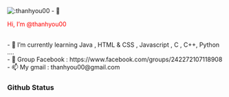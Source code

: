 <img src="https://count.getloli.com/get/@:thanhyou00" alt=":thanhyou00" />
- 👋<p style="color: red"> Hi, I’m @thanhyou00 </p> <br>
- 🌱 I’m currently learning Java , HTML & CSS , Javascript , C , C++, Python .... <br>
- 💞️ Group Facebook : https://www.facebook.com/groups/242272107118908 <br>
- 📫 My gmail : thanhyou00@gmail.com
<h3> Github Status </h3>
<img src="https://github-readme-stats.vercel.app/api?username=thanhyou00&fbclid=IwAR0kRudl0zLTXfTZoh5ttwctAPdqvQHxM6w1Qsr7RQpqlsZBogou7TMikJs" alt="">


